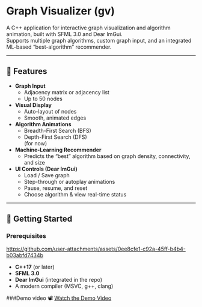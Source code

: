 # Graph Visualizer (gv)

A C++ application for interactive graph visualization and algorithm animation, built with SFML 3.0 and Dear ImGui.  
Supports multiple graph algorithms, custom graph input, and an integrated ML-based “best-algorithm” recommender.

---

## 🌟 Features

- **Graph Input**  
  - Adjacency matrix or adjacency list  
  - Up to 50 nodes  
- **Visual Display**  
  - Auto-layout of nodes  
  - Smooth, animated edges  
- **Algorithm Animations**  
  - Breadth-First Search (BFS)  
  - Depth-First Search (DFS)  
(for now)
- **Machine-Learning Recommender**  
  - Predicts the “best” algorithm based on graph density, connectivity, and size  
- **UI Controls (Dear ImGui)**  
  - Load / Save graph  
  - Step-through or autoplay animations  
  - Pause, resume, and reset  
  - Choose algorithm & view real-time status  

---

## 🚀 Getting Started

### Prerequisites

https://github.com/user-attachments/assets/0ee8cfe1-c92a-45ff-b4b4-b03abfd7434b



- **C++17** (or later)  
- **SFML 3.0**  
- **Dear ImGui** (integrated in the repo)  
- A modern compiler (MSVC, g++, clang)

###Demo video
📽️ [Watch the Demo Video](https://drive.google.com/file/d/1wv8nZsUsVkeWkdi9MkA26ABucrRaAHXX/view?usp=sharing)


